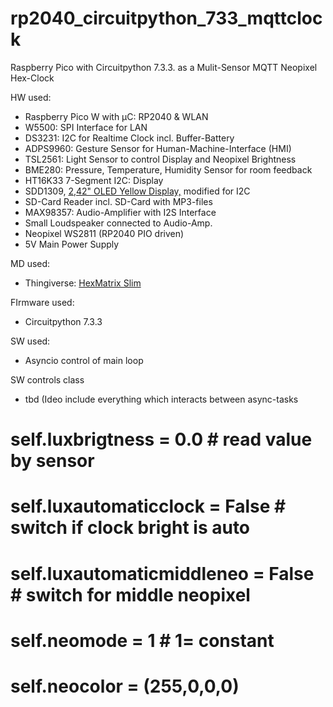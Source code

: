 # rp2040_circuitpython_733_mqttclock
Raspberry Pico with Circuitpython 7.3.3. as a Mulit-Sensor MQTT Neopixel Hex-Clock

HW used:
- Raspberry Pico W with µC: RP2040 & WLAN
- W5500: SPI Interface for LAN
- DS3231: I2C for Realtime Clock incl. Buffer-Battery
- ADPS9960: Gesture Sensor for Human-Machine-Interface (HMI)
- TSL2561: Light Sensor to control Display and Neopixel Brightness
- BME280: Pressure, Temperature, Humidity Sensor for room feedback
- HT16K33 7-Segment I2C: Display
- SDD1309, [2,42" OLED Yellow Display,](https://www.diymore.cc/collections/hot-sale/products/2-42-inch-12864-oled-display-module-iic-i2c-spi-serial-for-arduino-c51-stm32-green-white-blue-yellow) modified for I2C
- SD-Card Reader incl. SD-Card with MP3-files
- MAX98357: Audio-Amplifier with I2S Interface
- Small Loudspeaker connected to Audio-Amp.
- Neopixel WS2811 (RP2040 PIO driven)
- 5V Main Power Supply 

MD used:
- Thingiverse: [HexMatrix Slim](https://www.thingiverse.com/thing:4848896)

FIrmware used:
- Circuitpython 7.3.3

SW used:
- Asyncio control of main loop

SW controls class
- tbd (Ideo include everything which interacts between async-tasks
#        self.luxbrigtness = 0.0 # read value by sensor
#        self.luxautomaticclock = False # switch if clock bright is auto
#        self.luxautomaticmiddleneo = False # switch for middle neopixel
#        self.neomode = 1 # 1= constant
#        self.neocolor = (255,0,0,0)
